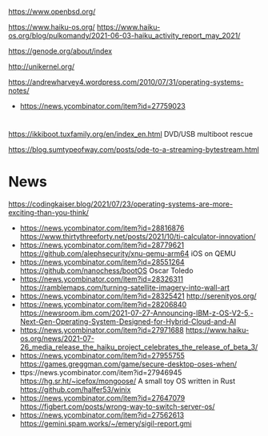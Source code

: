 https://www.openbsd.org/

https://www.haiku-os.org/
https://www.haiku-os.org/blog/pulkomandy/2021-06-03-haiku_activity_report_may_2021/

https://genode.org/about/index

http://unikernel.org/

https://andrewharvey4.wordpress.com/2010/07/31/operating-systems-notes/
* https://news.ycombinator.com/item?id=27759023

#
https://ikkiboot.tuxfamily.org/en/index_en.html DVD/USB multiboot rescue

https://blog.sumtypeofway.com/posts/ode-to-a-streaming-bytestream.html

# News
https://codingkaiser.blog/2021/07/23/operating-systems-are-more-exciting-than-you-think/
* https://news.ycombinator.com/item?id=28816876
https://www.thirtythreeforty.net/posts/2021/10/ti-calculator-innovation/
* https://news.ycombinator.com/item?id=28779621
https://github.com/alephsecurity/xnu-qemu-arm64 iOS on QEMU
* https://news.ycombinator.com/item?id=28551264
https://github.com/nanochess/bootOS Oscar Toledo
* https://news.ycombinator.com/item?id=28326311
https://ramblemaps.com/turning-satellite-imagery-into-wall-art
* https://news.ycombinator.com/item?id=28325421
http://serenityos.org/
* https://news.ycombinator.com/item?id=28206840
https://newsroom.ibm.com/2021-07-27-Announcing-IBM-z-OS-V2-5,-Next-Gen-Operating-System-Designed-for-Hybrid-Cloud-and-AI
* https://news.ycombinator.com/item?id=27971688
https://www.haiku-os.org/news/2021-07-26_media_release_the_haiku_project_celebrates_the_release_of_beta_3/
* https://news.ycombinator.com/item?id=27955755
https://games.greggman.com/game/secure-desktop-oses-when/
* ttps://news.ycombinator.com/item?id=27946945
https://hg.sr.ht/~icefox/mongoose/ A small toy OS written in Rust
https://github.com/halfer53/winix
* https://news.ycombinator.com/item?id=27647079
https://figbert.com/posts/wrong-way-to-switch-server-os/
* https://news.ycombinator.com/item?id=27562613
https://gemini.spam.works/~/emery/sigil-report.gmi